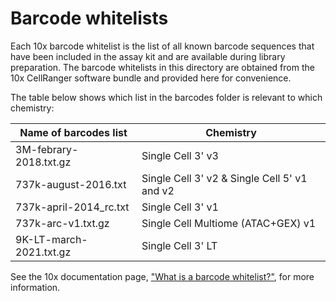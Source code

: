 # Barcode whitelists

Each 10x barcode whitelist is the list of all known barcode sequences that have been included in the assay kit and are available during library preparation. The barcode whitelists in this directory are obtained from the 10x CellRanger software bundle and provided here for convenience.

The table below shows which list in the barcodes folder is relevant to which chemistry:

| Name of barcodes list   | Chemistry                                    |
|-------------------------|----------------------------------------------|
| 3M-febrary-2018.txt.gz  | Single Cell 3' v3                            |
| 737k-august-2016.txt    | Single Cell 3' v2 & Single Cell 5' v1 and v2 |
| 737k-april-2014_rc.txt  | Single Cell 3' v1                            |
| 737k-arc-v1.txt.gz      | Single Cell Multiome (ATAC+GEX) v1           |
| 9K-LT-march-2021.txt.gz | Single Cell 3' LT                            |

See the 10x documentation page, ["What is a barcode whitelist?"](https://kb.10xgenomics.com/hc/en-us/articles/115004506263-What-is-a-barcode-whitelist-), for more information.

